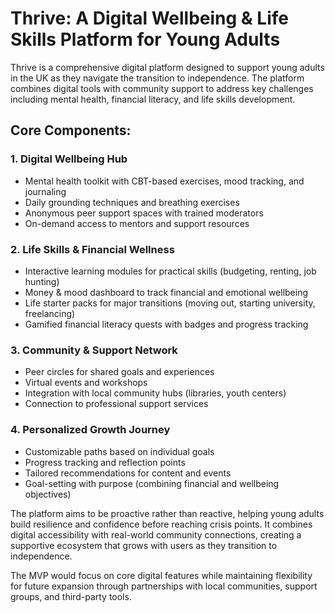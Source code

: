 # Thrive: A Digital Wellbeing & Life Skills Platform for Young Adults

Thrive is a comprehensive digital platform designed to support young adults in the UK as they navigate the transition to independence. The platform combines digital tools with community support to address key challenges including mental health, financial literacy, and life skills development.

## Core Components:

### 1. Digital Wellbeing Hub
- Mental health toolkit with CBT-based exercises, mood tracking, and journaling
- Daily grounding techniques and breathing exercises
- Anonymous peer support spaces with trained moderators
- On-demand access to mentors and support resources

### 2. Life Skills & Financial Wellness
- Interactive learning modules for practical skills (budgeting, renting, job hunting)
- Money & mood dashboard to track financial and emotional wellbeing
- Life starter packs for major transitions (moving out, starting university, freelancing)
- Gamified financial literacy quests with badges and progress tracking

### 3. Community & Support Network
- Peer circles for shared goals and experiences
- Virtual events and workshops
- Integration with local community hubs (libraries, youth centers)
- Connection to professional support services

### 4. Personalized Growth Journey
- Customizable paths based on individual goals
- Progress tracking and reflection points
- Tailored recommendations for content and events
- Goal-setting with purpose (combining financial and wellbeing objectives)

The platform aims to be proactive rather than reactive, helping young adults build resilience and confidence before reaching crisis points. It combines digital accessibility with real-world community connections, creating a supportive ecosystem that grows with users as they transition to independence.

The MVP would focus on core digital features while maintaining flexibility for future expansion through partnerships with local communities, support groups, and third-party tools.